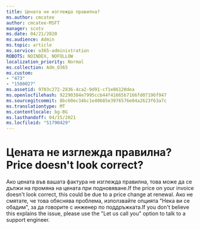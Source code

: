 ```yaml
---
title: Цената не изглежда правилна?
ms.author: cmcatee
author: cmcatee-MSFT
manager: scotv
ms.date: 04/21/2020
ms.audience: Admin
ms.topic: article
ms.service: o365-administration
ROBOTS: NOINDEX, NOFOLLOW
localization_priority: Normal
ms.collection: Adm_O365
ms.custom:
- "473"
- "1500027"
ms.assetid: 9703c272-2836-4ca2-9d91-cf1e86120dea
ms.openlocfilehash: 92290384e7995ccb44f41665b7166fd07196f947
ms.sourcegitcommit: 8bc60ec34bc1e40685e3976576e04a2623f63a7c
ms.translationtype: MT
ms.contentlocale: bg-BG
ms.lasthandoff: 04/15/2021
ms.locfileid: "51790429"
---
```

# <a name="price-doesnt-look-correct"></a><span data-ttu-id="7bf3c-102">Цената не изглежда правилна?</span><span class="sxs-lookup"><span data-stu-id="7bf3c-102">Price doesn't look correct?</span></span>

<span data-ttu-id="7bf3c-103">Ако цената във вашата фактура не изглежда правилна, това може да се дължи на промяна на цената при подновяване.</span><span class="sxs-lookup"><span data-stu-id="7bf3c-103">If the price on your invoice doesn't look correct, this could be due to a price change at renewal.</span></span> <span data-ttu-id="7bf3c-104">Ако не смятате, че това обяснява проблема, използвайте опцията "Нека ви се обадим", за да говорите с инженер по поддръжката.</span><span class="sxs-lookup"><span data-stu-id="7bf3c-104">If you don't believe this explains the issue, please use the "Let us call you" option to talk to a support engineer.</span></span>